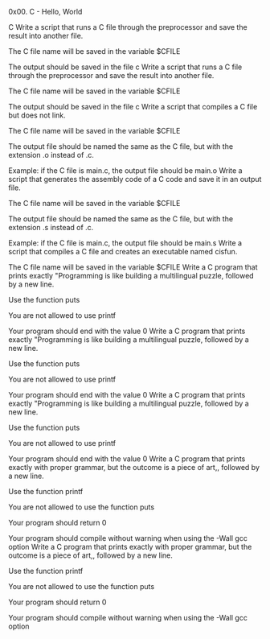 0x00. C - Hello, World

C
Write a script that runs a C file through the preprocessor and save the result into another file.



The C file name will be saved in the variable $CFILE

The output should be saved in the file c
Write a script that runs a C file through the preprocessor and save the result into another file.



The C file name will be saved in the variable $CFILE

The output should be saved in the file c
Write a script that compiles a C file but does not link.



The C file name will be saved in the variable $CFILE

The output file should be named the same as the C file, but with the extension .o instead of .c.

Example: if the C file is main.c, the output file should be main.o
Write a script that generates the assembly code of a C code and save it in an output file.



The C file name will be saved in the variable $CFILE

The output file should be named the same as the C file, but with the extension .s instead of .c.

Example: if the C file is main.c, the output file should be main.s
Write a script that compiles a C file and creates an executable named cisfun.



The C file name will be saved in the variable $CFILE
Write a C program that prints exactly "Programming is like building a multilingual puzzle, followed by a new line.



Use the function puts

You are not allowed to use printf

Your program should end with the value 0
Write a C program that prints exactly "Programming is like building a multilingual puzzle, followed by a new line.



Use the function puts

You are not allowed to use printf

Your program should end with the value 0
Write a C program that prints exactly "Programming is like building a multilingual puzzle, followed by a new line.



Use the function puts

You are not allowed to use printf

Your program should end with the value 0
Write a C program that prints exactly with proper grammar, but the outcome is a piece of art,, followed by a new line.



Use the function printf

You are not allowed to use the function puts

Your program should return 0

Your program should compile without warning when using the -Wall gcc option
Write a C program that prints exactly with proper grammar, but the outcome is a piece of art,, followed by a new line.



Use the function printf

You are not allowed to use the function puts

Your program should return 0

Your program should compile without warning when using the -Wall gcc option
